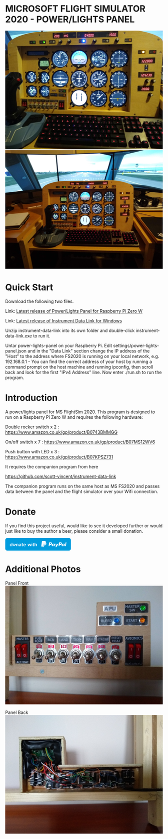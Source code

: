 # MICROSOFT FLIGHT SIMULATOR 2020 - POWER/LIGHTS PANEL

![Screenshot](Screenshot.jpg)
![Screenshot](Screenshot2.jpg)

# Quick Start

Download the following two files.

Link: [Latest release of Power/Lights Panel for Raspberry Pi Zero W](https://github.com/scott-vincent/power-lights-panel/releases/latest/download/power-lights-panel-v1.5.1-raspi.tar.gz)

Link: [Latest release of Instrument Data Link for Windows](https://github.com/scott-vincent/instrument-data-link/releases/latest/download/instrument-data-link-v2.0.1-windows-x64.zip)

Unzip instrument-data-link into its own folder and double-click instrument-data-link.exe to run it.

Untar power-lights-panel on your Raspberry Pi. Edit settings/power-lights-panel.json and in the "Data Link" section change the IP address of the "Host" to the address where FS2020 is running on your local network, e.g. 192.168.0.1 - You can find the correct address of your host by running a command prompt on the host machine and running ipconfig, then scroll back and look for the first "IPv4 Address" line. Now enter ./run.sh to run the program.

# Introduction

A power/lights panel for MS FlightSim 2020. This program is designed to run
on a Raspberry Pi Zero W and requires the following hardware:

Double rocker switch x 2 : https://www.amazon.co.uk/gp/product/B0743BMMGG

On/off switch x 7 : https://www.amazon.co.uk/gp/product/B07MS12WV6    

Push button with LED x 3 : https://www.amazon.co.uk/gp/product/B07KPSZ731 

It requires the companion program from here

  https://github.com/scott-vincent/instrument-data-link

The companion program runs on the same host as MS FS2020 and passes data between
the panel and the flight simulator over your Wifi connection.

# Donate

If you find this project useful, would like to see it developed further or would just like to buy the author a beer, please consider a small donation.

[<img src="donate.svg" width="210" height="40">](https://paypal.me/scottvincent2020)

# Additional Photos

Panel Front
![Panel Front](Panel_Front.jpg)

Panel Back
![Panel Back](Panel_Back.jpg)
